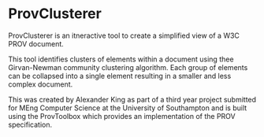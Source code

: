 ProvClusterer
=============

ProvClusterer is an itneractive tool to create a simplified view of a W3C PROV document.
 
This tool identifies clusters of elements within a document using thee Girvan-Newman community clustering algorithm.
Each group of elements can be collapsed into a single element resulting in a smaller and less complex document.

This was created by Alexander King as part of a third year project submitted for MEng Computer Science at the
University of Southampton and is built using the ProvToolbox which provides an implementation of the PROV specification.

 
